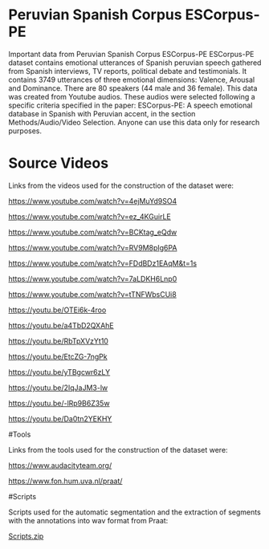 # Peruvian Spanish Corpus ESCorpus-PE
Important data from Peruvian Spanish Corpus ESCorpus-PE
ESCorpus-PE dataset contains emotional utterances of Spanish peruvian speech gathered from Spanish interviews, TV reports, political debate and testimonials. It contains 3749 utterances of three emotional dimensions: Valence, Arousal and Dominance. There are 80 speakers (44 male and 36 female). This data was created from Youtube audios. These audios were selected following a specific criteria specified in the paper: ESCorpus-PE: A speech emotional database in Spanish with Peruvian accent, in the section Methods/Audio/Video Selection. Anyone can use this data only for research purposes.

# Source Videos
Links from the videos used for the construction of the dataset were:

https://www.youtube.com/watch?v=4ejMuYd9SO4

https://www.youtube.com/watch?v=ez_4KGuirLE

https://www.youtube.com/watch?v=BCKtag_eQdw

https://www.youtube.com/watch?v=RV9M8pIg6PA

https://www.youtube.com/watch?v=FDdBDz1EAqM&t=1s

https://www.youtube.com/watch?v=7aLDKH6Lnp0

https://www.youtube.com/watch?v=tTNFWbsCUi8

https://youtu.be/OTEi6k-4roo

https://youtu.be/a4TbD2QXAhE

https://youtu.be/RbTpXVzYt10

https://youtu.be/EtcZG-7ngPk

https://youtu.be/yTBgcwr6zLY

https://youtu.be/2IqJaJM3-lw

https://youtu.be/-lRp9B6Z35w

https://youtu.be/Da0tn2YEKHY

#Tools

Links from the tools used for the construction of the dataset were:

https://www.audacityteam.org/

https://www.fon.hum.uva.nl/praat/

#Scripts

Scripts used for the automatic segmentation and the extraction of segments with the annotations into wav format from Praat:

[Scripts.zip](https://github.com/Alessandra-UNSA/Peruvian_Spanish_Corpus/files/7745242/Scripts.zip)
